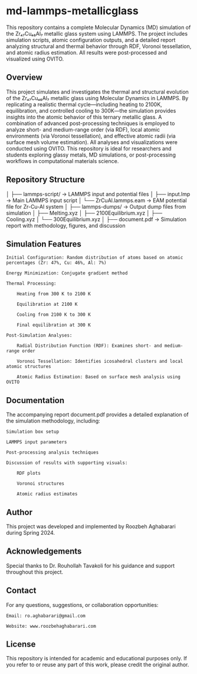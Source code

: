 # md-lammps-metallicglass
This repository contains a complete Molecular Dynamics (MD) simulation of the Zr₄₇Cu₄₆Al₇ metallic glass system using LAMMPS. The project includes simulation scripts, atomic configuration outputs, and a detailed report analyzing structural and thermal behavior through RDF, Voronoi tessellation, and atomic radius estimation. All results were post-processed and visualized using OVITO.

## Overview

This project simulates and investigates the thermal and structural evolution of the Zr₄₇Cu₄₆Al₇ metallic glass using Molecular Dynamics in LAMMPS. By replicating a realistic thermal cycle—including heating to 2100K, equilibration, and controlled cooling to 300K—the simulation provides insights into the atomic behavior of this ternary metallic glass. A combination of advanced post-processing techniques is employed to analyze short- and medium-range order (via RDF), local atomic environments (via Voronoi tessellation), and effective atomic radii (via surface mesh volume estimation). All analyses and visualizations were conducted using OVITO.
This repository is ideal for researchers and students exploring glassy metals, MD simulations, or post-processing workflows in computational materials science.

## Repository Structure

│
├── lammps-script/               → LAMMPS input and potential files
│   ├── input.lmp                → Main LAMMPS input script
│   └── ZrCuAl.lammps.eam        → EAM potential file for Zr-Cu-Al system
│
├── lammps-dumps/                → Output dump files from simulation
│   ├── Melting.xyz
│   ├── 2100Equilibrium.xyz
│   ├── Cooling.xyz
│   └── 300Equilibrium.xyz
│
├── document.pdf                  → Simulation report with methodology, figures, and discussion


## Simulation Features

    Initial Configuration: Random distribution of atoms based on atomic percentages (Zr: 47%, Cu: 46%, Al: 7%)

    Energy Minimization: Conjugate gradient method

    Thermal Processing:

        Heating from 300 K to 2100 K

        Equilibration at 2100 K

        Cooling from 2100 K to 300 K

        Final equilibration at 300 K

    Post-Simulation Analyses:

        Radial Distribution Function (RDF): Examines short- and medium-range order

        Voronoi Tessellation: Identifies icosahedral clusters and local atomic structures

        Atomic Radius Estimation: Based on surface mesh analysis using OVITO

## Documentation

The accompanying report document.pdf provides a detailed explanation of the simulation methodology, including:

    Simulation box setup

    LAMMPS input parameters

    Post-processing analysis techniques

    Discussion of results with supporting visuals:

        RDF plots

        Voronoi structures

        Atomic radius estimates

## Author

This project was developed and implemented by Roozbeh Aghabarari during Spring 2024.

## Acknowledgements

Special thanks to Dr. Rouhollah Tavakoli for his guidance and support throughout this project.

## Contact

For any questions, suggestions, or collaboration opportunities:

    Email: ro.aghabarari@gmail.com

    Website: www.roozbehaghabarari.com

## License

This repository is intended for academic and educational purposes only. If you refer to or reuse any part of this work, please credit the original author.